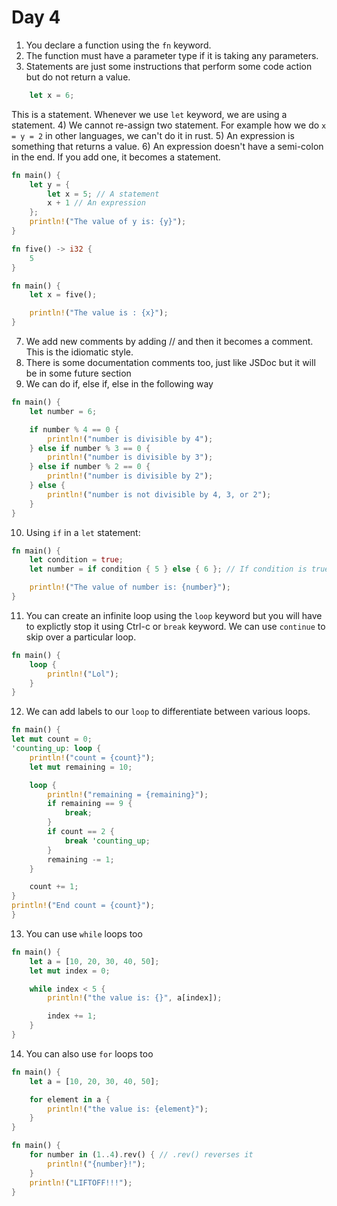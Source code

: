 # Day 4
1) You declare a function using the `fn` keyword.
2) The function must have a parameter type if it is taking any parameters.
3) Statements are just some instructions that perform some code action but do not return a value.
```rust
    let x = 6;
```
This is a statement. Whenever we use `let` keyword, we are using a statement.
4) We cannot re-assign two statement. For example how we do `x = y = 2` in other languages, we can't do it in rust.
5) An expression is something that returns a value.
6) An expression doesn't have a semi-colon in the end. If you add one, it becomes a statement.
```rust
fn main() {
    let y = {
        let x = 5; // A statement
        x + 1 // An expression
    };
    println!("The value of y is: {y}");
}
```

```rust
fn five() -> i32 {
    5
}

fn main() {
    let x = five();

    println!("The value is : {x}");
}
```
7) We add new comments by adding // and then it becomes a comment. This is the idiomatic style.
8) There is some documentation comments too, just like JSDoc but it will be in some future section
9) We can do if, else if, else in the following way
```rust
fn main() {
    let number = 6;

    if number % 4 == 0 {
        println!("number is divisible by 4");
    } else if number % 3 == 0 {
        println!("number is divisible by 3");
    } else if number % 2 == 0 {
        println!("number is divisible by 2");
    } else {
        println!("number is not divisible by 4, 3, or 2");
    }
}
```
10) Using `if` in a `let` statement:
```rust
fn main() {
    let condition = true;
    let number = if condition { 5 } else { 6 }; // If condition is true then 5 else 6

    println!("The value of number is: {number}");
}
```
11) You can create an infinite loop using the `loop` keyword but you will have to explictly stop it using Ctrl-c or `break` keyword. We can use `continue` to skip over a particular loop.
```rust
fn main() {
    loop {
        println!("Lol");
    }
}
```
12) We can add labels to our `loop` to differentiate between various loops.
```rust
fn main() {
let mut count = 0;
'counting_up: loop {
    println!("count = {count}");
    let mut remaining = 10;

    loop {
        println!("remaining = {remaining}");
        if remaining == 9 {
            break;
        }
        if count == 2 {
            break 'counting_up;
        }
        remaining -= 1;
    }

    count += 1;
}
println!("End count = {count}");
}
```
13) You can use `while` loops too
```rust
fn main() {
    let a = [10, 20, 30, 40, 50];
    let mut index = 0;

    while index < 5 {
        println!("the value is: {}", a[index]);

        index += 1;
    }
}
```
14) You can also use `for` loops too
```rust
fn main() {
    let a = [10, 20, 30, 40, 50];

    for element in a {
        println!("the value is: {element}");
    }
}
```
```rust
fn main() {
    for number in (1..4).rev() { // .rev() reverses it
        println!("{number}!");
    }
    println!("LIFTOFF!!!");
}
```
